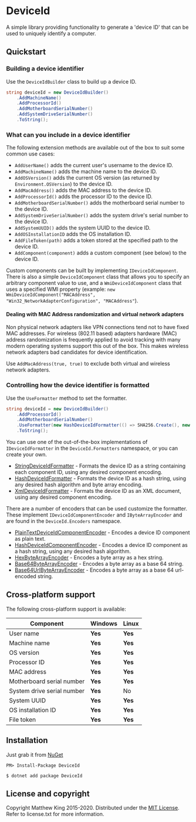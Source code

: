 # DeviceId

A simple library providing functionality to generate a 'device ID' that can be used to uniquely identify a computer.

## Quickstart

### Building a device identifier

Use the `DeviceIdBuilder` class to build up a device ID.

```csharp
string deviceId = new DeviceIdBuilder()
    .AddMachineName()
    .AddProcessorId()
    .AddMotherboardSerialNumber()
    .AddSystemDriveSerialNumber()
    .ToString();
```

### What can you include in a device identifier

The following extension methods are available out of the box to suit some common use cases:

* `AddUserName()` adds the current user's username to the device ID.
* `AddMachineName()` adds the machine name to the device ID.
* `AddOSVersion()` adds the current OS version (as returned by `Environment.OSVersion`) to the device ID.
* `AddMacAddress()` adds the MAC address to the device ID.
* `AddProcessorId()` adds the processor ID to the device ID.
* `AddMotherboardSerialNumber()` adds the motherboard serial number to the device ID.
* `AddSystemDriveSerialNumber()` adds the system drive's serial number to the device ID.
* `AddSystemUUID()` adds the system UUID to the device ID.
* `AddOSInstallationID` adds the OS installation ID.
* `AddFileToken(path)` adds a token stored at the specified path to the device ID.
* `AddComponent(component)` adds a custom component (see below) to the device ID.

Custom components can be built by implementing `IDeviceIdComponent`. There is also a simple `DeviceIdComponent` class that allows you to specify an arbitrary component value to use, and a `WmiDeviceIdComponent` class that uses a specified WMI property (example: `new WmiDeviceIdComponent("MACAddress", "Win32_NetworkAdapterConfiguration", "MACAddress"`).

#### Dealing with MAC Address randomization and virtual network adapters

Non physical network adapters like VPN connections tend not to have fixed MAC addresses. For wireless (802.11 based) adapters hardware (MAC) address randomization is frequently applied to avoid tracking with many modern operating systems support this out of the box. This makes wireless network adapters bad candidates for device identification.

Use `AddMacAddress(true, true)` to exclude both virtual and wireless network adapters.

### Controlling how the device identifier is formatted

Use the `UseFormatter` method to set the formatter.

```csharp
string deviceId = new DeviceIdBuilder()
    .AddProcessorId()
    .AddMotherboardSerialNumber()
    .UseFormatter(new HashDeviceIdFormatter(() => SHA256.Create(), new Base64UrlByteArrayEncoder()))
    .ToString();
```

You can use one of the out-of-the-box implementations of `IDeviceIdFormatter` in the `DeviceId.Formatters` namespace, or you can create your own.

* [StringDeviceIdFormatter](/src/DeviceId/Formatters/HashDeviceIdFormatter.cs) - Formats the device ID as a string containing each component ID, using any desired component encoding.
* [HashDeviceIdFormatter](/src/DeviceId/Formatters/HashDeviceIdFormatter.cs) - Formats the device ID as a hash string, using any desired hash algorithm and byte array encoding.
* [XmlDeviceIdFormatter](/src/DeviceId/Formatters/XmlDeviceIdFormatter.cs) - Formats the device ID as an XML document, using any desired component encoding.

There are a number of encoders that can be used customize the formatter. These implement `IDeviceIdComponentEncoder` and `IByteArrayEncoder` and are found in the `DeviceId.Encoders` namespace.

* [PlainTextDeviceIdComponentEncoder](/src/DeviceId/Encoders/PlainTextDeviceIdComponentEncoder.cs) - Encodes a device ID component as plain text.
* [HashDeviceIdComponentEncoder](/src/DeviceId/Encoders/HashDeviceIdComponentEncoder.cs) - Encodes a device ID component as a hash string, using any desired hash algorithm.
* [HexByteArrayEncoder](/src/DeviceId/Encoders/HexByteArrayEncoder.cs) - Encodes a byte array as a hex string.
* [Base64ByteArrayEncoder](/src/DeviceId/Encoders/Base64ByteArrayEncoder.cs) - Encodes a byte array as a base 64 string.
* [Base64UrlByteArrayEncoder](/src/DeviceId/Encoders/Base64UrlByteArrayEncoder.cs) - Encodes a byte array as a base 64 url-encoded string.

## Cross-platform support

The following cross-platform support is available:

| Component                  | Windows | Linux   |
| -------------------------- | ------- | ------- |
| User name                  | **Yes** | **Yes** |
| Machine name               | **Yes** | **Yes** |
| OS version                 | **Yes** | **Yes** |
| Processor ID               | **Yes** | **Yes** |
| MAC address                | **Yes** | **Yes** |
| Motherboard serial number  | **Yes** | **Yes** |
| System drive serial number | **Yes** | No      |
| System UUID                | **Yes** | **Yes** |
| OS installation ID         | **Yes** | **Yes** |
| File token                 | **Yes** | **Yes** |

## Installation

Just grab it from [NuGet](https://www.nuget.org/packages/DeviceId/)

```
PM> Install-Package DeviceId
```

```
$ dotnet add package DeviceId
```

## License and copyright

Copyright Matthew King 2015-2020.
Distributed under the [MIT License](http://opensource.org/licenses/MIT). Refer to license.txt for more information.
